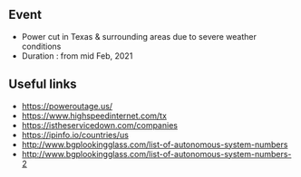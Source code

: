 ## Event
* Power cut in Texas & surrounding areas due to severe weather conditions
* Duration : from mid Feb, 2021

## Useful links

* https://poweroutage.us/
* https://www.highspeedinternet.com/tx
* https://istheservicedown.com/companies
* https://ipinfo.io/countries/us
* http://www.bgplookingglass.com/list-of-autonomous-system-numbers
* http://www.bgplookingglass.com/list-of-autonomous-system-numbers-2



